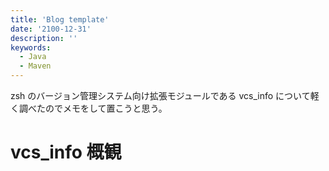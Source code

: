```yaml
---
title: 'Blog template'
date: '2100-12-31'
description: ''
keywords:
  - Java
  - Maven
---
```


zsh のバージョン管理システム向け拡張モジュールである vcs_info について軽く調べたのでメモをして置こうと思う。


vcs_info 概観
====


